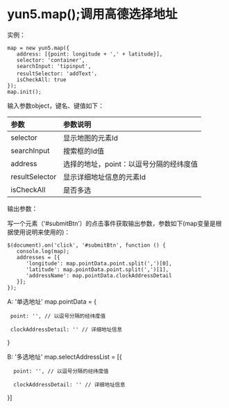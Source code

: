 # yun5.map\(\);调用高德选择地址

实例：

```text
map = new yun5.map({
   address: [{point: longitude + ',' + latitude}],
   selector: 'container',
   searchInput: 'tipinput',
   resultSelector: 'addText'，
   isCheckAll: true
});
map.init();
```

输入参数object，键名、键值如下：

| 参数 | 参数说明 |
| :--- | :--- |
| selector | 显示地图的元素Id |
| searchInput | 搜索框的Id值 |
| address | 选择的地址，point：以逗号分隔的经纬度值 |
| resultSelector | 显示详细地址信息的元素Id |
| isCheckAll | 是否多选 |

输出参数：

写一个元素（‘\#submitBtn’）的点击事件获取输出参数，参数如下\(map变量是根据使用说明来使用的\)：

```text
$(document).on('click', '#submitBtn', function () {
   console.log(map);
   addresses = [{
      'longitude': map.pointData.point.split(',')[0],
      'latitude': map.pointData.point.split(',')[1],
      'addressName': map.pointData.clockAddressDetail
   }];
});
```

 A: '单选地址' map.pointData = {

     point: '', // 以逗号分隔的经纬度值

     clockAddressDetail: '' // 详细地址信息

 }

 B: '多选地址' map.selectAddressList = \[{

      point: '', // 以逗号分隔的经纬度值

      clockAddressDetail: '' // 详细地址信息

 }\]

